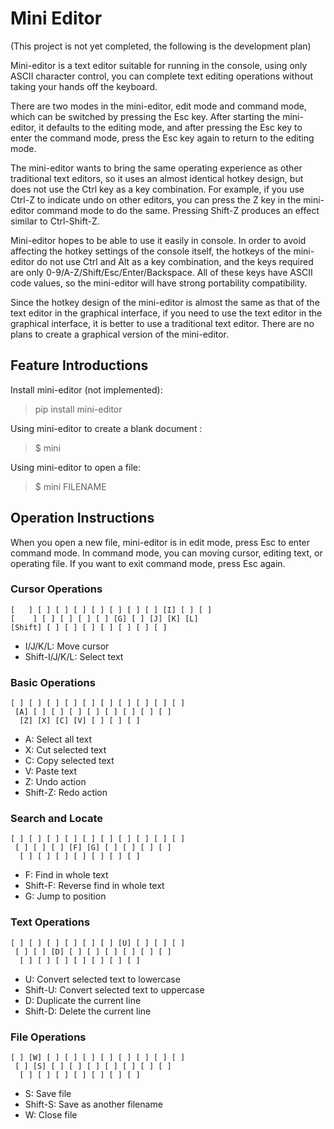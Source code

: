 # Mini Editor

(This project is not yet completed, the following is the development plan)

Mini-editor is a text editor suitable for running in the console, using only ASCII character control, you can complete text editing operations without taking your hands off the keyboard.

There are two modes in the mini-editor, edit mode and command mode, which can be switched by pressing the Esc key. After starting the mini-editor, it defaults to the editing mode, and after pressing the Esc key to enter the command mode, press the Esc key again to return to the editing mode.

The mini-editor wants to bring the same operating experience as other traditional text editors, so it uses an almost identical hotkey design, but does not use the Ctrl key as a key combination. For example, if you use Ctrl-Z to indicate undo on other editors, you can press the Z key in the mini-editor command mode to do the same. Pressing Shift-Z produces an effect similar to Ctrl-Shift-Z.

Mini-editor hopes to be able to use it easily in console. In order to avoid affecting the hotkey settings of the console itself, the hotkeys of the mini-editor do not use Ctrl and Alt as a key combination, and the keys required are only 0-9/A-Z/Shift/Esc/Enter/Backspace. All of these keys have ASCII code values, so the mini-editor will have strong portability compatibility.

Since the hotkey design of the mini-editor is almost the same as that of the text editor in the graphical interface, if you need to use the text editor in the graphical interface, it is better to use a traditional text editor. There are no plans to create a graphical version of the mini-editor.

## Feature Introductions

Install mini-editor (not implemented):

> pip install mini-editor

Using mini-editor to create a blank document :

> $ mini

Using mini-editor to open a file:

> $ mini FILENAME

## Operation Instructions

When you open a new file, mini-editor is in edit mode, press Esc to enter command mode. In command mode, you can moving cursor, editing text, or operating file. If you want to exit command mode, press Esc again.

### Cursor Operations

```
[   ] [ ] [ ] [ ] [ ] [ ] [ ] [ ] [I] [ ] [ ]
[    ] [ ] [ ] [ ] [ ] [G] [ ] [J] [K] [L]
[Shift] [ ] [ ] [ ] [ ] [ ] [ ] [ ]
```

- I/J/K/L: Move cursor
- Shift-I/J/K/L: Select text

### Basic Operations

```
[ ] [ ] [ ] [ ] [ ] [ ] [ ] [ ] [ ] [ ]
 [A] [ ] [ ] [ ] [ ] [ ] [ ] [ ] [ ]
  [Z] [X] [C] [V] [ ] [ ] [ ]
```

- A: Select all text
- X: Cut selected text
- C: Copy selected text
- V: Paste text
- Z: Undo action
- Shift-Z: Redo action

### Search and Locate

```
[ ] [ ] [ ] [ ] [ ] [ ] [ ] [ ] [ ] [ ]
 [ ] [ ] [ ] [F] [G] [ ] [ ] [ ] [ ]
  [ ] [ ] [ ] [ ] [ ] [ ] [ ]
```

- F: Find in whole text
- Shift-F: Reverse find in whole text
- G: Jump to position

### Text Operations

```
[ ] [ ] [ ] [ ] [ ] [ ] [U] [ ] [ ] [ ]
 [ ] [ ] [D] [ ] [ ] [ ] [ ] [ ] [ ]
  [ ] [ ] [ ] [ ] [ ] [ ] [ ]
```

- U: Convert selected text to lowercase
- Shift-U: Convert selected text to uppercase
- D: Duplicate the current line
- Shift-D: Delete the current line

### File Operations

```
[ ] [W] [ ] [ ] [ ] [ ] [ ] [ ] [ ] [ ]
 [ ] [S] [ ] [ ] [ ] [ ] [ ] [ ] [ ]
  [ ] [ ] [ ] [ ] [ ] [ ] [ ]
```

- S: Save file
- Shift-S: Save as another filename
- W: Close file
